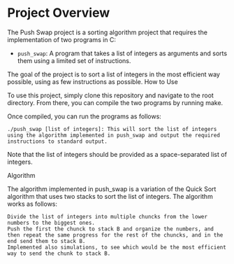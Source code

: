 # Project Overview #

The Push Swap project is a sorting algorithm project that requires the implementation of two programs in C:

   - `push_swap`: A program that takes a list of integers as arguments and sorts them using a limited set of instructions.

The goal of the project is to sort a list of integers in the most efficient way possible, using as few instructions as possible.
How to Use

To use this project, simply clone this repository and navigate to the root directory. From there, you can compile the two programs by running make.

Once compiled, you can run the programs as follows:

    ./push_swap [list of integers]: This will sort the list of integers using the algorithm implemented in push_swap and output the required instructions to standard output.

Note that the list of integers should be provided as a space-separated list of integers.

Algorithm

The algorithm implemented in push_swap is a variation of the Quick Sort algorithm that uses two stacks to sort the list of integers. The algorithm works as follows:

    Divide the list of integers into multiple chuncks from the lower numbers to the biggest ones.
    Push the first the chunck to stack B and organize the numbers, and then repeat the same progress for the rest of the chuncks, and in the end send them to stack B.
    Implemented also simulations, to see which would be the most efficient way to send the chunk to stack B.
